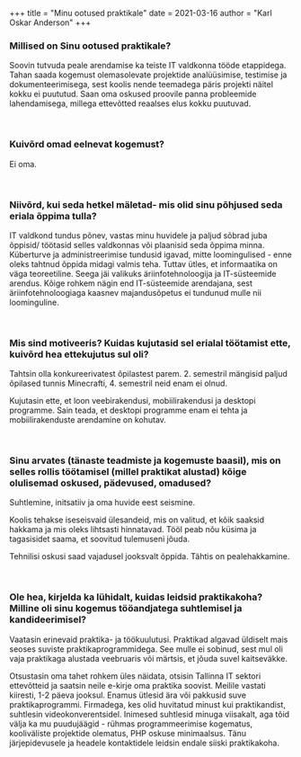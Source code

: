 +++
title = "Minu ootused praktikale"
date = 2021-03-16
author = "Karl Oskar Anderson"
+++

### Millised on Sinu ootused praktikale?

Soovin tutvuda peale arendamise ka teiste IT valdkonna tööde etappidega. Tahan saada kogemust olemasolevate projektide analüüsimise, testimise ja dokumenteerimisega, sest koolis nende teemadega päris projekti näitel kokku ei puututud. Saan oma oskused proovile panna probleemide lahendamisega, millega ettevõtted reaalses elus kokku puutuvad.


&nbsp; 
### Kuivõrd omad eelnevat kogemust?

Ei oma.


&nbsp; 
### Niivõrd, kui seda hetkel mäletad- mis olid sinu põhjused seda eriala õppima tulla?

IT valdkond tundus põnev, vastas minu huvidele ja paljud sõbrad juba õppisid/ töötasid selles valdkonnas või plaanisid seda õppima minna. Küberturve ja administreerimise tundusid igavad, mitte loomingulised - enne oleks tahtnud õppida midagi valmis teha. Tuttav ütles, et informaatika on väga teoreetiline. Seega jäi valikuks äriinfotehnoloogija ja IT-süsteemide arendus. Kõige rohkem nägin end IT-süsteemide arendajana, sest äriinfotehnoloogiaga kaasnev majandusõpetus ei tundunud mulle nii loominguline. 


&nbsp; 
### Mis sind motiveeris? Kuidas kujutasid sel erialal töötamist ette, kuivõrd hea ettekujutus sul oli?

Tahtsin olla konkureerivatest õpilastest parem. 2. semestril mängisid paljud õpilased tunnis Minecrafti, 4. semestril neid enam ei olnud.

Kujutasin ette, et loon veebirakendusi, mobiilirakendusi ja desktopi programme. Sain teada, et desktopi programme enam ei tehta ja mobiilirakenduste arendamine on kohutav.

&nbsp; 
### Sinu arvates (tänaste teadmiste ja kogemuste baasil), mis on selles rollis töötamisel (millel praktikat alustad) kõige olulisemad oskused, pädevused, omadused?

Suhtlemine, initsatiiv ja oma huvide eest seismine. 

Koolis tehakse iseseisvaid ülesandeid, mis on valitud, et kõik saaksid hakkama ja mis oleks lihtsasti hinnatavad. Tööl peab nõu küsima ja tagasisidet saama, et soovitud tulemuseni jõuda. 

Tehnilisi oskusi saad vajadusel jooksvalt õppida. Tähtis on pealehakkamine.


&nbsp; 
### Ole hea, kirjelda ka lühidalt, kuidas leidsid praktikakoha? Milline oli sinu kogemus tööandjatega suhtlemisel ja kandideerimisel?

Vaatasin erinevaid praktika- ja töökuulutusi. Praktikad algavad üldiselt mais seoses suviste praktikaprogrammidega. See mulle ei sobinud, sest mul oli vaja praktikaga alustada veebruaris või märtsis, et jõuda suvel kaitseväkke.

Otsustasin oma tahet rohkem üles näidata, otsisin Tallinna IT sektori ettevõtteid ja saatsin neile e-kirje oma praktika soovist. Meilile vastati kiiresti, 1-2 päeva jooksul. Enamus ütlesid ära või pakkusid suve praktikaprogrammi. Firmadega, kes olid huvitatud minust kui praktikandist, suhtlesin videokonverentsidel. Inimesed suhtlesid minuga viisakalt, aga tõid välja ka mu puudujäägid - rühmas programmeerimise kogematus, kooliväliste projektide olematus, PHP oskuse minimaalsus. Tänu järjepidevusele ja headele kontaktidele leidsin endale siiski praktikakoha.